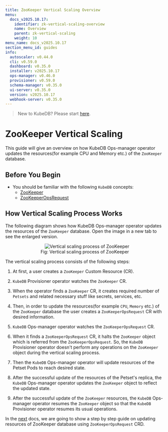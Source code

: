 ```yaml
---
title: ZooKeeper Vertical Scaling Overview
menu:
  docs_v2025.10.17:
    identifier: zk-vertical-scaling-overview
    name: Overview
    parent: zk-vertical-scaling
    weight: 10
menu_name: docs_v2025.10.17
section_menu_id: guides
info:
  autoscaler: v0.44.0
  cli: v0.59.0
  dashboard: v0.35.0
  installer: v2025.10.17
  ops-manager: v0.46.0
  provisioner: v0.59.0
  schema-manager: v0.35.0
  ui-server: v0.35.0
  version: v2025.10.17
  webhook-server: v0.35.0
---
```


> New to KubeDB? Please start [here](/docs/v2025.10.17/README).

# ZooKeeper Vertical Scaling

This guide will give an overview on how KubeDB Ops-manager operator updates the resources(for example CPU and Memory etc.) of the `ZooKeeper` database.

## Before You Begin

- You should be familiar with the following `KubeDB` concepts:
    - [ZooKeeper](/docs/v2025.10.17/guides/zookeeper/concepts/zookeeper)
    - [ZooKeeperOpsRequest](/docs/v2025.10.17/guides/zookeeper/concepts/opsrequest)

## How Vertical Scaling Process Works

The following diagram shows how KubeDB Ops-manager operator updates the resources of the `ZooKeeper` database. Open the image in a new tab to see the enlarged version.

<figure align="center">
  <img alt="Vertical scaling process of ZooKeeper" src="/docs/v2025.10.17/images/day-2-operation/zookeeper/zk-vertical-scaling.svg">
<figcaption align="center">Fig: Vertical scaling process of ZooKeeper</figcaption>
</figure>

The vertical scaling process consists of the following steps:

1. At first, a user creates a `ZooKeeper` Custom Resource (CR).

2. `KubeDB` Provisioner  operator watches the `ZooKeeper` CR.

3. When the operator finds a `ZooKeeper` CR, it creates required number of `Petsets` and related necessary stuff like secrets, services, etc.

4. Then, in order to update the resources(for example `CPU`, `Memory` etc.) of the `ZooKeeper` database the user creates a `ZooKeeperOpsRequest` CR with desired information.

5. `KubeDB` Ops-manager operator watches the `ZooKeeperOpsRequest` CR.

6. When it finds a `ZooKeeperOpsRequest` CR, it halts the `ZooKeeper` object which is referred from the `ZooKeeperOpsRequest`. So, the `KubeDB` Provisioner  operator doesn't perform any operations on the `ZooKeeper` object during the vertical scaling process.

7. Then the `KubeDB` Ops-manager operator will update resources of the Petset Pods to reach desired state.

8. After the successful update of the resources of the Petset's replica, the `KubeDB` Ops-manager operator updates the `ZooKeeper` object to reflect the updated state.

9. After the successful update  of the `ZooKeeper` resources, the `KubeDB` Ops-manager operator resumes the `ZooKeeper` object so that the `KubeDB` Provisioner  operator resumes its usual operations.

In the [next](/docs/v2025.10.17/guides/zookeeper/scaling/vertical-scaling/vertical-scaling) docs, we are going to show a step by step guide on updating resources of ZooKeeper database using `ZooKeeperOpsRequest` CRD.
